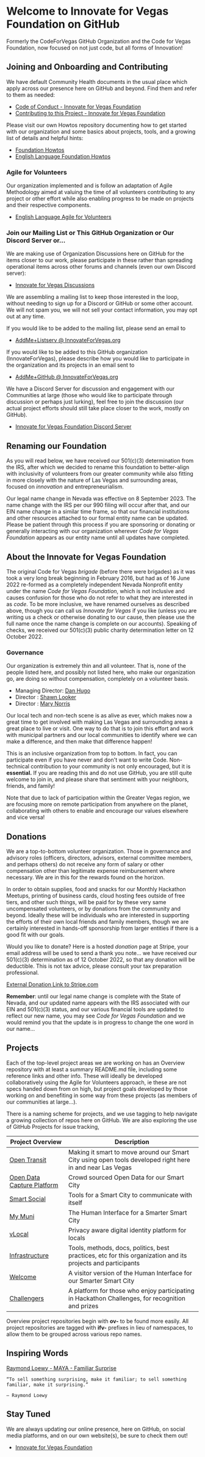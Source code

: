 <!--
 Copyright (C) 2022 Innovate for Vegas Foundation
 
 This file is part of .github.
 
 .github is free software: you can redistribute it and/or modify
 it under the terms of the GNU General Public License as published by
 the Free Software Foundation, either version 3 of the License, or
 (at your option) any later version.
 
 .github is distributed in the hope that it will be useful,
 but WITHOUT ANY WARRANTY; without even the implied warranty of
 MERCHANTABILITY or FITNESS FOR A PARTICULAR PURPOSE.  See the
 GNU General Public License for more details.
 
 You should have received a copy of the GNU General Public License
 along with .github.  If not, see <http://www.gnu.org/licenses/>.
-->

# Welcome to Innovate for Vegas Foundation on GitHub

Formerly the CodeForVegas GitHub Organization and the Code for Vegas Foundation, now focused on not just code, but all forms of Innovation!

## Joining and Onboarding and Contributing

We have default Community Health documents in the usual place which apply across our presence here on GitHub and beyond. Find them and refer to them as needed:

* [Code of Conduct - Innovate for Vegas Foundation](https://github.com/InnovateForVegas/.github/blob/main/CODE_OF_CONDUCT.md)
* [Contributing to this Project - Innovate for Vegas Foundation](https://github.com/InnovateForVegas/.github/blob/main/CONTRIBUTING.md)

Please visit our own Howtos repository documenting how to get started with our organization and some basics about projects, tools, and a growing list of details and helpful hints:

* [Foundation Howtos](https://github.com/InnovateForVegas/doc-org-howtos)
* [English Language Foundation Howtos](https://github.com/InnovateForVegas/doc-org-howtos/tree/main/doc/en)

### Agile for Volunteers

Our organization implemented and is follow an adaptation of Agile Methodology aimed at valuing the time of all volunteers contributing to any project or other effort while also enabling progress to be made on projects and their respective components.

* [English Language Agile for Volunteers](https://github.com/InnovateForVegas/doc-org-howtos/blob/main/doc/en/agile.md)

### Join our Mailing List or This GitHub Organization or Our Discord Server or…

We are making use of Organization Discussions here on GitHub for the items closer to our work, please participate in these rather than spreading operational items across other forums and channels (even our own Discord server):

* [Innovate for Vegas Discussions](https://github.com/orgs/InnovateForVegas/discussions)

We are assembling a mailing list to keep those interested in the loop, without needing to sign up for a Discord or GitHub or some other account. We will not spam you, we will not sell your contact information, you may opt out at any time.

If you would like to be added to the mailing list, please send an email to

* [AddMe+Listserv @ InnovateForVegas.org](mailto:addme+listserv@innovateforvegas.org)

If you would like to be added to this GitHub organization (InnovateForVegas), please describe how you would like to participate in the organization and its projects in an email sent to

* [AddMe+GitHub @ InnovateForVegas.org](mailto:addme+github@innovateforvegas.org)

We have a Discord Server for discussion and engagement with our Communities at large (those who would like to participate through discussion or perhaps just lurking), feel free to join the discussion (our actual project efforts should still take place closer to the work, mostly on GitHub).

* [Innovate for Vegas Foundation Discord Server](https://discord.com/invite/gh5FAahd9P)

## Renaming our Foundation

As you will read below, we have received our 501(c)(3) determination from the IRS, after which we decided to rename this foundation to better-align with inclusivity of volunteers from our greater community while also fitting in more closely with the nature of Las Vegas and surrounding areas, focused on *innovation* and entrepreneurialism.

Our legal name change in Nevada was effective on 8 September 2023. The name change with the IRS per our 990 filing will occur after that, and our EIN name change in a similar time frame, so that our financial institutions and other resources attached to our formal entity name can be updated. Please be patient through this process if you are sponsoring or donating or generally interacting with our organization wherever *Code for Vegas Foundation* appears as our entity name until all updates have completed.

## About the Innovate for Vegas Foundation

The original Code for Vegas *brigade* (before there were brigades) as it was took a very long break beginning in February 2016, but had as of 16 June 2022 re-formed as a completely independent Nevada Nonprofit entity under the name *Code for Vegas Foundation*, which is not inclusive and causes confusion for those who do not refer to what they are interested in as *code*. To be more inclusive, we have renamed ourselves as described above, though you can call us *Innovate for Vegas* if you like (unless you are writing us a check or otherwise donating to our cause, then please use the full name once the name change is complete on our accounts). Speaking of checks, we received our 501(c)(3) public charity determination letter on 12 October 2022.

### Governance

Our organization is extremely thin and all volunteer. That is, none of the people listed here, and possibly not listed here, who make our organization go, are doing so without compensation, completely on a volunteer basis.

* Managing Director: [Dan Hugo](https://github.com/DanHugoDanHugo)
* Director : [Shawn Looker](https://github.com/slooker)
* Director : [Mary Norris](https://github.com/maryfnorris)

Our local tech and non-tech scene is as alive as ever, which makes now a great time to get involved with making Las Vegas and surrounding areas a great place to live or visit. One way to do that is to join this effort and work with municipal partners and our local communities to identify where we can make a difference, and then make that difference happen!

This is an inclusive organization from top to bottom. In fact, you can participate even if you have never and don't want to write Code. Non-technical contribution to your community is not only encouraged, but it is **essential.** If you are reading this and do not use GitHub, you are still quite welcome to join in, and please share that sentiment with your neighbors, friends, and family!

Note that due to lack of participation within the Greater Vegas region, we are focusing more on remote participation from anywhere on the planet, collaborating with others to enable and encourage our values elsewhere and vice versa!

## Donations

We are a top-to-bottom volunteer organization. Those in governance and advisory roles (officers, directors, advisors, external committee members, and perhaps others) do not receive any form of salary or other compensation other than legitimate expense reimbursement where necessary. We are in this for the rewards found on the horizon.

In order to obtain supplies, food and snacks for our Monthly Hackathon Meetups, printing of business cards, cloud hosting fees outside of free tiers, and other such things, will be paid for by these very same uncompensated volunteers, or by donations from the community and beyond. Ideally these will be individuals who are interested in supporting the efforts of their own local friends and family members, though we are certainly interested in hands-off sponsorship from larger entities if there is a good fit with our goals.

Would you like to donate? Here is a hosted *donation* page at Stripe, your email address will be used to send a thank you note… we have received our 501(c)(3) determination as of 12 October 2022, so that any donation will be deductible. This is not tax advice, please consult your tax preparation professional.

[External Donation Link to Stripe.com](https://donate.stripe.com/5kA7sX79naDF6Ri4gg)

**Remember**: until our legal name change is complete with the State of Nevada, and our updated name appears with the IRS associated with our EIN and 501(c)(3) status, and our various financial tools are updated to reflect our new name, you may see *Code for Vegas Foundation* and we would remind you that the update is in progress to change the one word in our name…

## Projects

Each of the top-level project areas we are working on has an Overview repository with at least a summary README.md file, including some reference links and other info. These will ideally be developed collaboratively using the Agile for Volunteers approach, ie these are not specs handed down from on high, but project goals developed by those working on and benefiting in some way from these projects (as members of our communities at large…).

There is a naming scheme for projects, and we use tagging to help navigate a growing collection of repos here on GitHub. We are also exploring the use of GitHub Projects for issue tracking,

|Project Overview                                                                                | Description                                                                                                 |
|------------------------------------------------------------------------------------------------|-------------------------------------------------------------------------------------------------------------|
|[Open Transit](https://github.com/InnovateForVegas/ov-open-transit)                             | Making it smart to move around our Smart City using open tools developed right here in and near Las Vegas   |
|[Open Data Capture Platform](https://github.com/InnovateForVegas/ov-open-data-capture-platform) | Crowd sourced Open Data for our Smart City                                                                  |
|[Smart Social](https://github.com/InnovateForVegas/ov-smart-social)                             | Tools for a Smart City to communicate with itself                                                           |
|[My Muni](https://github.com/InnovateForVegas/ov-my-muni)                                       | The Human Interface for a Smarter Smart City                                                                |
|[vLocal](https://github.com/InnovateForVegas/ov-vlocal)                                         | Privacy aware digital identity platform for locals                                                          |
|[Infrastructure](https://github.com/InnovateForVegas/ov-infrastructure)                         | Tools, methods, docs, politics, best practices, etc for this organization and its projects and participants |
|[Welcome](https://github.com/InnovateForVegas/ov-welcome)                                       | A visitor version of the Human Interface for our Smarter Smart City                                         |
|[Challengers](https://github.com/InnovateForVegas/ov-challengers)                               | A platform for those who enjoy participating in Hackathon Challenges, for recognition and prizes            |

Overview project repositories begin with **ov-** to be found more easily. All project repositories are tagged with **ifv-** prefixes in lieu of namespaces, to allow them to be grouped across various repo names.

## Inspiring Words

[Raymond Loewy - MAYA - Familiar Surprise](https://uxdesign.cc/most-advanced-yet-acceptable-theory-meets-digital-product-innovation-f14897147dd5)

    “To sell something surprising, make it familiar; to sell something familiar, make it surprising.”

    — Raymond Loewy

## Stay Tuned

We are always updating our online presence, here on GitHub, on social media platforms, and on our own website(s), be sure to check them out!

* [Innovate for Vegas Foundation](https://innovateforvegas.org)

